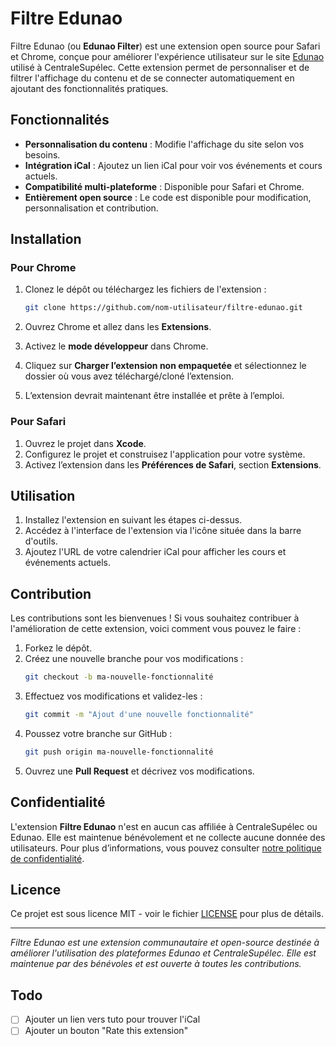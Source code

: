 
# Filtre Edunao

Filtre Edunao (ou **Edunao Filter**) est une extension open source pour Safari et Chrome, conçue pour améliorer l'expérience utilisateur sur le site [Edunao](https://centralesupelec.edunao.com/) utilisé à CentraleSupélec. Cette extension permet de personnaliser et de filtrer l'affichage du contenu et de se connecter automatiquement en ajoutant des fonctionnalités pratiques.

## Fonctionnalités

- **Personnalisation du contenu** : Modifie l'affichage du site selon vos besoins.
- **Intégration iCal** : Ajoutez un lien iCal pour voir vos événements et cours actuels.
- **Compatibilité multi-plateforme** : Disponible pour Safari et Chrome.
- **Entièrement open source** : Le code est disponible pour modification, personnalisation et contribution.

## Installation

### Pour Chrome

1. Clonez le dépôt ou téléchargez les fichiers de l'extension :
   ```bash
   git clone https://github.com/nom-utilisateur/filtre-edunao.git
   ```

2. Ouvrez Chrome et allez dans les **Extensions**.

3. Activez le **mode développeur** dans Chrome.

4. Cliquez sur **Charger l’extension non empaquetée** et sélectionnez le dossier où vous avez téléchargé/cloné l’extension.

5. L’extension devrait maintenant être installée et prête à l’emploi.

### Pour Safari

1. Ouvrez le projet dans **Xcode**.
2. Configurez le projet et construisez l'application pour votre système.
3. Activez l’extension dans les **Préférences de Safari**, section **Extensions**.

## Utilisation

1. Installez l'extension en suivant les étapes ci-dessus.
2. Accédez à l'interface de l'extension via l'icône située dans la barre d'outils.
3. Ajoutez l'URL de votre calendrier iCal pour afficher les cours et événements actuels.

## Contribution

Les contributions sont les bienvenues ! Si vous souhaitez contribuer à l'amélioration de cette extension, voici comment vous pouvez le faire :

1. Forkez le dépôt.
2. Créez une nouvelle branche pour vos modifications :
   ```bash
   git checkout -b ma-nouvelle-fonctionnalité
   ```
3. Effectuez vos modifications et validez-les :
   ```bash
   git commit -m "Ajout d'une nouvelle fonctionnalité"
   ```
4. Poussez votre branche sur GitHub :
   ```bash
   git push origin ma-nouvelle-fonctionnalité
   ```
5. Ouvrez une **Pull Request** et décrivez vos modifications.

## Confidentialité

L'extension **Filtre Edunao** n'est en aucun cas affiliée à CentraleSupélec ou Edunao. Elle est maintenue bénévolement et ne collecte aucune donnée des utilisateurs. Pour plus d’informations, vous pouvez consulter [notre politique de confidentialité](https://bdb.cs-campus.fr/confidentialite).

## Licence

Ce projet est sous licence MIT - voir le fichier [LICENSE](./LICENSE) pour plus de détails.

---

*Filtre Edunao est une extension communautaire et open-source destinée à améliorer l'utilisation des plateformes Edunao et CentraleSupélec. Elle est maintenue par des bénévoles et est ouverte à toutes les contributions.*

## Todo
- [ ] Ajouter un lien vers tuto pour trouver l'iCal
- [ ] Ajouter un bouton "Rate this extension"